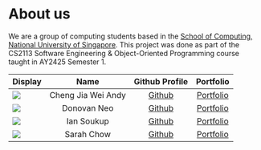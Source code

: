 # About us
We are a group of computing students based in the
[School of Computing, National University of Singapore](https://www.comp.nus.edu.sg/). This project was done as part of
the CS2113 Software Engineering & Object-Oriented Programming course taught in AY2425 Semester 1. 

| Display                                             |        Name        |               Github Profile               |            Portfolio             |
|-----------------------------------------------------|:------------------:|:------------------------------------------:|:--------------------------------:|
| ![](https://via.placeholder.com/100.png?text=Photo) | Cheng Jia Wei Andy | [Github](https://github.com/averageandyyy) | [Portfolio](team/averageandyyy)  |
| ![](https://via.placeholder.com/100.png?text=Photo) |    Donovan Neo     |    [Github](/https://github.com/xenthm)    |   [Portfolio](team/xenthm.md)    |
| ![](https://via.placeholder.com/100.png?text=Photo) |     Ian Soukup     |   [Github](https://github.com/iaso1774)    |  [Portfolio](team/iaso1774.md)   |
| ![](https://via.placeholder.com/100.png?text=Photo) |     Sarah Chow     |  [Github](https://github.com/sarahchow03)  | [Portfolio](team/sarahchow03.md) |
